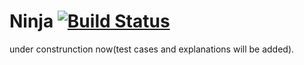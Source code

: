 # Ninja [![Build Status](https://secure.travis-ci.org/hiromi2424/ninja.png?branch=2.0)](http://travis-ci.org/hiromi2424/ninja)

under construnction now(test cases and explanations will be added).